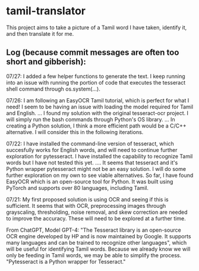 # tamil-translator

This project aims to take a picture of a Tamil word I have taken, identify it, and then translate it for me.

## Log (because commit messages are often too short and gibberish):

07/27:
I added a few helper functions to generate the text. I keep running into an issue with running the portion of code that executes the tesseract shell command through os.system(...).

07/26:
I am following an EasyOCR Tamil tutorial, which is perfect for what I need! I seem to be having an issue with loading the model required for Tamil and English.
...
I found my solution with the original tesseract-ocr project. I will simply run the bash commands through Python's OS library.
...
In creating a Python solution, I think a more efficient path would be a C/C++ alternative. I will consider this in the following iterations.

07/22:
I have installed the command-line version of tesseract, which succesfully works for English words, and will need to continue further exploration for pytesseract. I have installed the capability to recognize Tamil words but I have not tested this yet.
....
It seems that tesseract and it's Python wrapper pytesseract might not be an easy solution. I will do some further exploration on my own to see viable alternatives. So far, I have found EasyOCR which is an open-source tool for Python. It was built using PyTorch and supports over 80 languages, including Tamil.

07/21: 
My first proposed solution is using OCR and seeing if this is sufficient. It seems that with OCR, preprocessing images through grayscaling, thresholding, noise removal, and skew correction are needed to improve the accuracy. These will need to be explored at a further time.

From ChatGPT, Model GPT-4: "The Tesseract library is an open-source OCR engine developed by HP and is now maintained by Google. It supports many languages and can be trained to recognize other languages", which will be useful for identifying Tamil words. Because we already know we will only be feeding in Tamil words, we may be able to simplify the process. "Pytesseract is a Python wrapper for Tesseract."